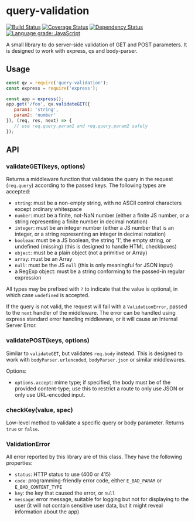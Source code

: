 # query-validation

[![Build Status](https://travis-ci.com/stanford-oval/query-validation.svg?branch=master)](https://travis-ci.com/stanford-oval/query-validation) [![Coverage Status](https://coveralls.io/repos/github/stanford-oval/query-validation/badge.svg?branch=master)](https://coveralls.io/github/stanford-oval/query-validation?branch=master) [![Dependency Status](https://david-dm.org/stanford-oval/query-validation/status.svg)](https://david-dm.org/stanford-oval/query-validation) [![Language grade: JavaScript](https://img.shields.io/lgtm/grade/javascript/g/stanford-oval/query-validation.svg?logo=lgtm&logoWidth=18)](https://lgtm.com/projects/g/stanford-oval/query-validation/context:javascript)

A small library to do server-side validation of GET and POST parameters. It is designed
to work with express, qs and body-parser.

## Usage

```javascript
const qv = require('query-validation');
const express = require('express');

const app = express();
app.get('/foo', qv.validateGET({
   param1: 'string',
   param2: 'number'
}), (req, res, next) => {
   // use req.query.param1 and req.query.param2 safely
});
```

## API

### validateGET(keys, options)

Returns a middleware function that validates the query in the request (`req.query`) according to the passed keys. The following types are accepted:

- `string`: must be a non-empty string, with no ASCII control characters except ordinary whitespace
- `number`: must be a finite, not-NaN number (either a finite JS number, or a string representing a finite number in decimal notation)
- `integer`: must be an integer number (either a JS number that is an integer, or a string representing an integer in decimal notation)
- `boolean`: must be a JS boolean, the string '1', the empty string, or undefined (missing) (this is designed to handle HTML checkboxes)
- `object`: must be a plain object (not a primitive or Array)
- `array`: must be an Array
- `null`: must be the JS `null` (this is only meaningful for JSON input)
- a RegExp object: must be a string conforming to the passed-in regular expression

All types may be prefixed with `?` to indicate that the value is optional, in which case `undefined` is accepted.

If the query is not valid, the request will fail with a `ValidationError`, passed to the `next` handler of the middleware. The error can
be handled using express standard error handling middleware, or it will cause an Internal Server Error.

### validatePOST(keys, options)

Similar to `validateGET`, but validates `req.body` instead. This is designed to work with `bodyParser.urlencoded`, `bodyParser.json` or similar
middlewares.

Options:
- `options.accept`: mime type; if specified, the body must be of the provided content-type; use this to restrict a route to only use JSON or
  only use URL-encoded input.

### checkKey(value, spec)

Low-level method to validate a specific query or body parameter. Returns `true` or `false`.

### ValidationError

All error reported by this library are of this class. They have the following properties:

- `status`: HTTP status to use (400 or 415)
- `code`: programming-friendly error code, either `E_BAD_PARAM` or `E_BAD_CONTENT_TYPE`
- `key`: the key that caused the error, or `null`
- `message`: error message, suitable for logging but not for displaying to the user (it will not contain sensitive user data, but it might reveal
  information about the app)
